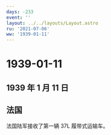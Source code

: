 ```yaml
---
days: -233
event: ''
layout: ../../layouts/Layout.astro
ru: '2021-07-06'
ww: '1939-01-11'
---
```


# 1939-01-11

## 1939 年 1 月 11 日

## 法国

法国陆军接收了第一辆 37L 履带式运输车。